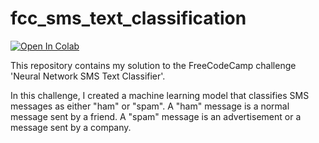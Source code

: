 # fcc_sms_text_classification
[![Open In Colab](https://colab.research.google.com/assets/colab-badge.svg)](https://colab.research.google.com/drive/1GMVr-03trflANaseEAJWZiWxBz8qgt-u)

This repository contains my solution to the FreeCodeCamp challenge 'Neural Network SMS Text Classifier'.  

In this challenge, I created a machine learning model that classifies SMS messages as either "ham" or "spam". A "ham" message is a normal message sent by a friend. A "spam" message is an advertisement or a message sent by a company.
